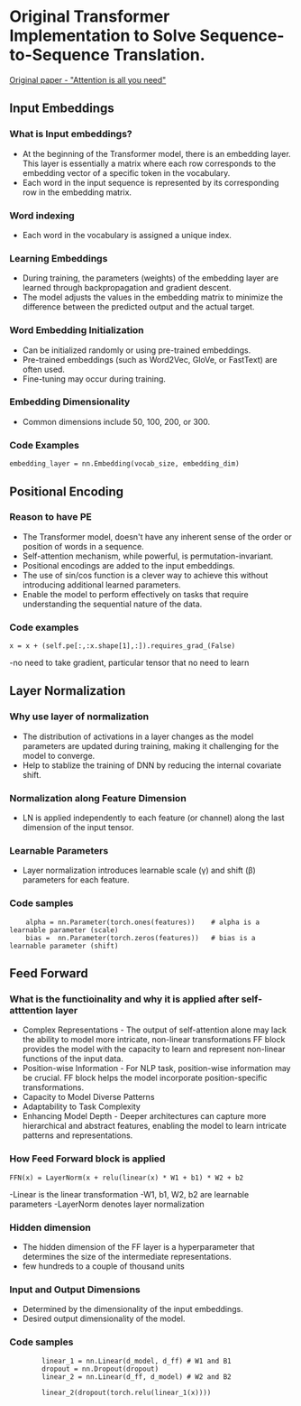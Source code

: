 # Original Transformer Implementation to Solve Sequence-to-Sequence Translation.

[Original paper - "Attention is all you need"](https://arxiv.org/abs/1706.03762)

## Input Embeddings 

### What is Input embeddings?
- At the beginning of the Transformer model, there is an embedding layer. This layer is essentially a matrix where each row corresponds
to the embedding vector of a specific token in the vocabulary.
- Each word in the input sequence is represented by its corresponding row in the embedding matrix.

### Word indexing
- Each word in the vocabulary is assigned a unique index.

### Learning Embeddings
- During training, the parameters (weights) of the embedding layer are learned through backpropagation and gradient descent.
- The model adjusts the values in the embedding matrix to minimize the difference between the predicted output and the actual target.

### Word Embedding Initialization
- Can be initialized randomly or using pre-trained embeddings.
- Pre-trained embeddings (such as Word2Vec, GloVe, or FastText) are often used.
- Fine-tuning may occur during training.

### Embedding Dimensionality
- Common dimensions include 50, 100, 200, or 300.

### Code Examples
```text
embedding_layer = nn.Embedding(vocab_size, embedding_dim)
```
## Positional Encoding 

### Reason to have PE
- The Transformer model, doesn't have any inherent sense of the order or position of words in a sequence.
- Self-attention mechanism, while powerful, is permutation-invariant.
- Positional encodings are added to the input embeddings.
- The use of sin/cos function is a clever way to achieve this without introducing additional learned parameters.
- Enable the model to perform effectively on tasks that require understanding the sequential nature of the data.

### Code examples
```
x = x + (self.pe[:,:x.shape[1],:]).requires_grad_(False)
```
-no need to take gradient, particular tensor that no need to learn

## Layer Normalization

### Why use layer of normalization
- The distribution of activations in a layer changes as the model parameters are updated during training, making
it challenging for the model to converge.
- Help to stablize the training of DNN by reducing the internal covariate shift.

### Normalization along Feature Dimension
- LN is applied independently to each feature (or channel) along the last dimension of the input tensor.

### Learnable Parameters
- Layer normalization introduces learnable scale (γ) and shift (β) parameters for each feature.

### Code samples
```
    alpha = nn.Parameter(torch.ones(features))    # alpha is a learnable parameter (scale)
    bias =  nn.Parameter(torch.zeros(features))   # bias is a learnable parameter (shift)
```
## Feed Forward 

### What is the functioinality and why it is applied after self-atttention layer
    
- Complex Representations - The output of self-attention alone may lack the ability to model more intricate, non-linear transformations
FF block provides the model with the capacity to learn and represent non-linear functions of the input data.
- Position-wise Information - For NLP task, position-wise information may be crucial.
FF block helps the model incorporate position-specific transformations.
- Capacity to Model Diverse Patterns
- Adaptability to Task Complexity
- Enhancing Model Depth - Deeper architectures can capture more hierarchical and abstract features, enabling the model to
            learn intricate patterns and representations.

### How Feed Forward block is applied
```
FFN(x) = LayerNorm(x + relu(linear(x) * W1 + b1) * W2 + b2
```
-Linear is the linear transformation
-W1, b1, W2, b2 are learnable parameters
-LayerNorm denotes layer normalization

### Hidden dimension
- The hidden dimension of the FF layer is a hyperparameter that determines the size of the intermediate representations.
- few hundreds to a couple of thousand units
   
### Input and Output Dimensions
- Determined by the dimensionality of the input embeddings.
- Desired output dimensionality of the model.

### Code samples
```
        linear_1 = nn.Linear(d_model, d_ff) # W1 and B1
        dropout = nn.Dropout(dropout)
        linear_2 = nn.Linear(d_ff, d_model) # W2 and B2

        linear_2(dropout(torch.relu(linear_1(x))))
```
